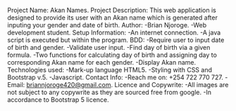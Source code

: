 Project Name: Akan Names.
Project Description: This web application is designed to provide its user with an Akan name which is generated after inputing your gender and date of birth.
Author:
    -Brian Njoroge.
    -Web development student.
Setup Information:
    -An internet connection.
    -A java script is executed but within the program.
BDD:
    -Require user to input date of birth and gender.
    -Validate user input.
    -Find day of birth via a given formula.
    -Two functions for calculating day of birth and assigning day to  corresponding Akan name for each gender.
    -Display Akan name.
Technologies used:
    -Mark-up language HTML5.
    -Styling with CSS and Bootstrap v.5.
    -Javascript.
Contact Info:
    -Reach me on: +254 722 770 727.
    -Email: briannjoroge420@gmail.com.
Licence and Copywrite:
    -All images are not subject to any copywrite as they are sourced free from google.
    -In accordance to Bootstrap 5 licence.